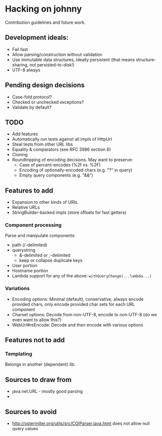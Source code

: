 # Hacking on johnny

Contribution guidelines and future work.

## Development ideals:

- Fail fast
- Allow parsing/construction without validation
- Use immutable data structures, ideally persistent (that means
  structure-sharing, not persisted-to-disk!)
- UTF-8 always

## Pending design decisions

- Case-fold protocol?
- Checked or unchecked exceptions?
- Validate by default?

## TODO

- Add features
- Automatically run tests against all impls of HttpUrl
- Steal tests from other URL libs
- Equality & comparators (see RFC 3986 section 6)
- Cloning
- Roundtripping of encoding decisions. May want to preserve:
  - Case of percent-encodes (%2f vs. %2F)
  - Encoding of optionally-encoded chars (e.g. "?" in query)
  - Empty query components (e.g. "&&")

## Features to add

- Expansion to other kinds of URIs.
- Relative URLs
- StringBuilder-backed impls (store offsets for fast getters)

### Component processing

Parse and manipulate components:

- path (/-delimited)
- querystring
  - &-delimited or ;-delimited
  - keep or collapse duplicate keys
- User portion
- Hostname portion
- Lambda support for any of the above: `withQueryChange(...lambda...)`

### Variations

- Encoding options: Minimal (default), conservative, always encode
  provided chars, only encode provided char sets for each URL
  component
- Charset options: Decode from non-UTF-8, encode to non-UTF-8 (do we
  even want to allow this?)
- WebUrl#reEncode: Decode and then encode with various options

## Features not to add

### Templating

Belongs in another (dependent) lib.

## Sources to draw from

- java.net.URL - mostly good parsing
- 

## Sources to avoid

- http://ostermiller.org/utils/src/CGIParser.java.html does not allow
  null query values

